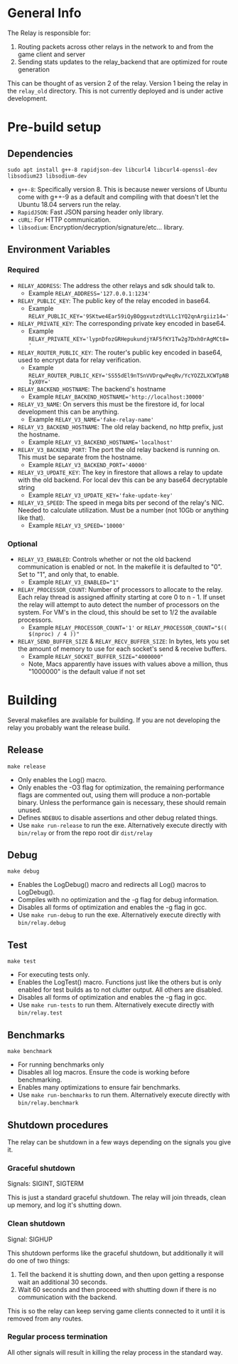 # General Info

The Relay is responsible for:

1. Routing packets across other relays in the network to and from the game client and server
2. Sending stats updates to the relay_backend that are optimized for route generation

This can be thought of as version 2 of the relay. Version 1 being the relay in the `relay_old` directory. This is not currently deployed and is under active development.

# Pre-build setup

## Dependencies

`sudo apt install g++-8 rapidjson-dev libcurl4 libcurl4-openssl-dev libsodium23 libsodium-dev`

- `g++-8`: Specifically version 8. This is because newer versions of Ubuntu come with g++-9 as a default and compiling with that doesn't let the Ubuntu 18.04 servers run the relay.
- `RapidJSON`: Fast JSON parsing header only library.
- `cURL`: For HTTP communication.
- `libsodium`: Encryption/decryption/signature/etc... library.

## Environment Variables

### Required

- `RELAY_ADDRESS`: The address the other relays and sdk should talk to.
  - Example `RELAY_ADDRESS='127.0.0.1:1234'`
- `RELAY_PUBLIC_KEY`: The public key of the relay encoded in base64.
  - Example `RELAY_PUBLIC_KEY='9SKtwe4Ear59iQyBOggxutzdtVLLc1YQ2qnArgiiz14='`
- `RELAY_PRIVATE_KEY`: The corresponding private key encoded in base64.
  - Example `RELAY_PRIVATE_KEY='lypnDfozGRHepukundjYAF5fKY1Tw2g7Dxh0rAgMCt8='`
- `RELAY_ROUTER_PUBLIC_KEY`: The router's public key encoded in base64, used to encrypt data for relay verification.
  - Example `RELAY_ROUTER_PUBLIC_KEY='SS55dEl9nTSnVVDrqwPeqRv/YcYOZZLXCWTpNBIyX0Y='`
- `RELAY_BACKEND_HOSTNAME`: The backend's hostname
  - Example `RELAY_BACKEND_HOSTNAME='http://localhost:30000'`
- `RELAY_V3_NAME`: On servers this must be the firestore id, for local development this can be anything.
  - Example `RELAY_V3_NAME='fake-relay-name'`
- `RELAY_V3_BACKEND_HOSTNAME`: The old relay backend, no http prefix, just the hostname.
  - Example `RELAY_V3_BACKEND_HOSTNAME='localhost'`
- `RELAY_V3_BACKEND_PORT`: The port the old relay backend is running on. This must be separate from the hostname.
  - Example `RELAY_V3_BACKEND_PORT='40000'`
- `RELAY_V3_UPDATE_KEY`: The key in firestore that allows a relay to update with the old backend. For local dev this can be any base64 decryptable string
  - Example `RELAY_V3_UPDATE_KEY='fake-update-key'`
- `RELAY_V3_SPEED`: The speed in mega bits per second of the relay's NIC. Needed to calculate utilization. Must be a number (not 10Gb or anything like that).
  - Example `RELAY_V3_SPEED='10000'`

### Optional
- `RELAY_V3_ENABLED`: Controls whether or not the old backend communication is enabled or not. In the makefile it is defaulted to "0". Set to "1", and only that, to enable.
  - Example `RELAY_V3_ENABLED="1"`
- `RELAY_PROCESSOR_COUNT`: Number of processors to allocate to the relay. Each relay thread is assigned affinity starting at core 0 to n - 1. If unset the relay will attempt to auto detect the number of processors on the system. For VM's in the cloud, this should be set to 1/2 the available processors.
  - Example `RELAY_PROCESSOR_COUNT='1'` or `RELAY_PROCESSOR_COUNT="$(( $(nproc) / 4 ))"`
- `RELAY_SEND_BUFFER_SIZE` & `RELAY_RECV_BUFFER_SIZE`: In bytes, lets you set the amount of memory to use for each socket's send & receive buffers.
  - Example `RELAY_SOCKET_BUFFER_SIZE="4000000"`
  - Note, Macs apparently have issues with values above a million, thus "1000000" is the default value if not set

# Building

Several makefiles are available for building. If you are not developing the relay you probably want the release build.

## Release

`make release`

- Only enables the Log() macro.
- Only enables the -O3 flag for optimization, the remaining performance flags are commented out, using them will produce a non-portable binary. Unless the performance gain is necessary, these should remain unused.
- Defines `NDEBUG` to disable assertions and other debug related things.
- Use `make run-release` to run the exe. Alternatively execute directly with `bin/relay` or from the repo root dir `dist/relay`

## Debug

`make debug`

- Enables the LogDebug() macro and redirects all Log() macros to LogDebug().
- Compiles with no optimization and the -g flag for debug information.
- Disables all forms of optimization and enables the -g flag in gcc.
- Use `make run-debug` to run the exe. Alternatively execute directly with `bin/relay.debug`

## Test

`make test`

- For executing tests only.
- Enables the LogTest() macro. Functions just like the others but is only enabled for test builds as to not clutter output. All others are disabled.
- Disables all forms of optimization and enables the -g flag in gcc.
- Use `make run-tests` to run them. Alternatively execute directly with `bin/relay.test`

## Benchmarks

`make benchmark`

- For running benchmarks only
- Disables all log macros. Ensure the code is working before benchmarking.
- Enables many optimizations to ensure fair benchmarks.
- Use `make run-benchmarks` to run them. Alternatively execute directly with `bin/relay.benchmark`

## Shutdown procedures

The relay can be shutdown in a few ways depending on the signals you give it.

### Graceful shutdown

Signals: SIGINT, SIGTERM

This is just a standard graceful shutdown. The relay will join threads, clean up memory, and log it's shutting down.

### Clean shutdown

Signal: SIGHUP

This shutdown performs like the graceful shutdown, but additionally it will do one of two things:

  1. Tell the backend it is shutting down, and then upon getting a response wait an additional 30 seconds.
  2. Wait 60 seconds and then proceed with shutting down if there is no communication with the backend.

This is so the relay can keep serving game clients connected to it until it is removed from any routes.

### Regular process termination

All other signals will result in killing the relay process in the standard way.
